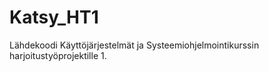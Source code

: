 # Katsy_HT1
Lähdekoodi Käyttöjärjestelmät ja Systeemiohjelmointikurssin harjoitustyöprojektille 1. 
